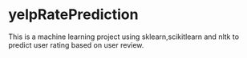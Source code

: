# yelpRatePrediction
This is a machine learning project using sklearn,scikitlearn and nltk to predict user rating based on user review.
